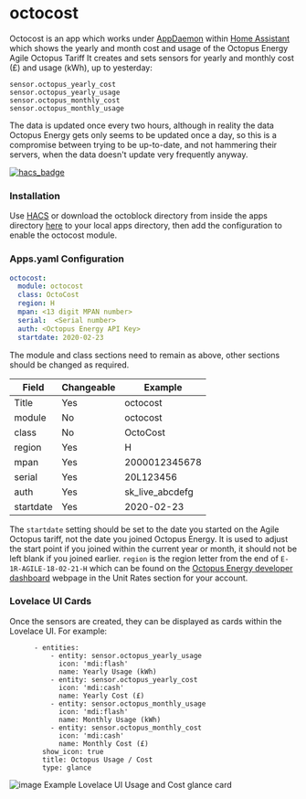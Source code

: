 # octocost
Octocost is an app which works under [AppDaemon](https://www.home-assistant.io/docs/ecosystem/appdaemon/) within [Home Assistant](https://www.home-assistant.io/) which shows the yearly and month cost and usage of the Octopus Energy Agile Octopus Tariff
It creates and sets sensors for yearly and monthly cost (£) and usage (kWh), up to yesterday:
```
sensor.octopus_yearly_cost
sensor.octopus_yearly_usage
sensor.octopus_monthly_cost
sensor.octopus_monthly_usage
```
The data is updated once every two hours, although in reality the data Octopus Energy gets only seems to be updated once a day, so this is a compromise between trying to be up-to-date, and not hammering their servers, when the data doesn't update very frequently anyway.

[![hacs_badge](https://img.shields.io/badge/HACS-Custom-orange.svg)](https://github.com/custom-components/hacs)

### Installation
Use [HACS](https://github.com/custom-components/hacs) or download the octoblock directory from inside the apps directory [here](https://github.com/badguy99/octocost/releases) to your local apps directory, then add the configuration to enable the octocost module.


### Apps.yaml Configuration
```yaml
octocost:
  module: octocost 
  class: OctoCost 
  region: H
  mpan: <13 digit MPAN number>
  serial:  <Serial number>
  auth: <Octopus Energy API Key>
  startdate: 2020-02-23

``` 
The module and class sections need to remain as above, other sections should be changed as required.

| Field     | Changeable | Example         |
| -----     | ---------- | -------         |
| Title     | Yes        | octocost        |
| module    | No         | octocost        |
| class     | No         | OctoCost        |
| region    | Yes        | H               |
| mpan      | Yes        | 2000012345678   |
| serial    | Yes        | 20L123456       |
| auth      | Yes        | sk_live_abcdefg |
| startdate | Yes        | 2020-02-23      |

The `startdate` setting should be set to the date you started on the Agile Octopus tariff, not the date you joined Octopus Energy. It is used to adjust the start point if you joined within the current year or month, it should not be left blank if you joined earlier.
`region` is the region letter from the end of `E-1R-AGILE-18-02-21-H` which can be found on the [Octopus Energy developer dashboard](https://octopus.energy/dashboard/developer/) webpage in the Unit Rates section for your account.

### Lovelace UI Cards
Once the sensors are created, they can be displayed as cards within the Lovelace UI. For example:
```
      - entities:
          - entity: sensor.octopus_yearly_usage
            icon: 'mdi:flash'
            name: Yearly Usage (kWh)
          - entity: sensor.octopus_yearly_cost
            icon: 'mdi:cash'
            name: Yearly Cost (£)
          - entity: sensor.octopus_monthly_usage
            icon: 'mdi:flash'
            name: Monthly Usage (kWh)
          - entity: sensor.octopus_monthly_cost
            icon: 'mdi:cash'
            name: Monthly Cost (£)
        show_icon: true
        title: Octopus Usage / Cost
        type: glance
```
![image Example Lovelace UI Usage and Cost glance card](https://github.com/badguy99/octocost/blob/master/LovelaceUsageCard.PNG)
